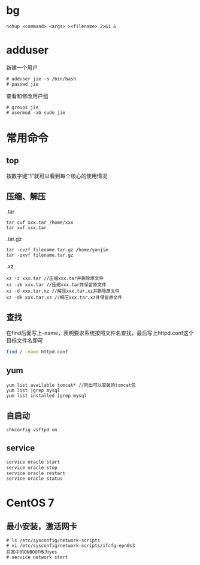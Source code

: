 # bg

```
nohup <command> <args> ><filename> 2>&1 &
```

# adduser

新建一个用户

```
# adduser jie -s /bin/bash
# passwd jie
```

查看和修改用户组

```
# groups jie
# usermod -aG sudo jie
```

# 常用命令

## top

按数字键“1”就可以看到每个核心的使用情况

## 压缩、解压

.tar

```
tar cvf xxx.tar /home/xxx
tar xvf xxx.tar
```

.tar.gz

```
tar -cvzf filename.tar.gz /home/yanjie
tar -zxvf filename.tar.gz
```

.xz

```
xz -z xxx.tar //压缩xxx.tar并删除原文件
xz -zk xxx.tar //压缩xxx.tar并保留原文件
xz -d xxx.tar.xz //解压xxx.tar.xz并删除原文件
xz -dk xxx.tar.xz //解压xxx.tar.xz并保留原文件
```

## 查找

在find后面写上-name，表明要求系统按照文件名查找，最后写上httpd.conf这个目标文件名即可

```bash
find / -name httpd.conf
```

## yum

```
yum list available tomcat* //列出可以安装的tomcat包
yum list |grep mysql
yum list installed |grep mysql
```

## 自启动

```
chkconfig vsftpd on
```

## service

```bash
service oracle start
service oracle stop
service oracle restart
service oracle status
```

# CentOS 7

## 最小安装，激活网卡

```
# ls /etc/sysconfig/network-scripts
# vi /etc/sysconfig/network-scripts/ifcfg-epn0s3
将其中的ONBOOT改为yes
# service network start
```

